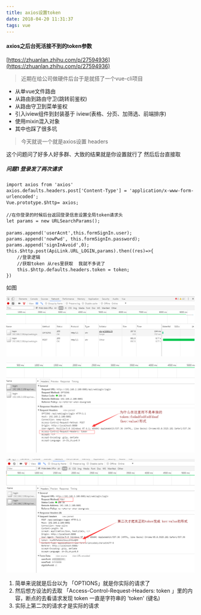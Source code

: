 ```yaml
---
title: axios设置token
date: 2018-04-20 11:31:37
tags: vue
---
```



#### axios之后台死活接不到的token参数

[https://zhuanlan.zhihu.com/p/27594936](https://zhuanlan.zhihu.com/p/27594936)

> 近期在给公司做硬件后台于是就搭了一个vue-cli项目

- 从单vue文件路由
- 从路由到路由守卫(跳转前鉴权)
- 从路由守卫到菜单鉴权
- 引入iview组件到封装基于  iview(表格、分页、加筛选、前端排序)
- 使用mixin混入对象
- 其中也踩了很多坑

> 今天就说一个就是axios设置 headers

这个问题问了好多人好多群、大致的结果就是你设置就行了  然后后台直接取


##### 问题1 登录发了两次请求

```
import axios from 'axios'
axios.defaults.headers.post['Content-Type'] = 'application/x-www-form-urlencoded';
Vue.prototype.$http= axios;

//在你登录的时候后台返回登录信息设置全局token请求头
let params = new URLSearchParams();
                        
params.append('userAcnt',this.formSignIn.user);
params.append('nowPwd', this.formSignIn.password);
params.append('signInAvoid',0);
this.$http.post(ApiLink.URL_LOGIN,params).then((res)=>{
    //登录逻辑
    //获取token 从res里获取  我就不多说了
    this.$http.defaults.headers.token = token;
})
```

如图

![step](https://raw.githubusercontent.com/slTrust/note/master/img/vuenote_220_01.png)

![step](https://raw.githubusercontent.com/slTrust/note/master/img/vuenote_220_02.png)

![step](https://raw.githubusercontent.com/slTrust/note/master/img/vuenote_220_03.png)

1. 简单来说就是后台以为 「OPTIONS」就是你实际的请求了
2. 然后想方设法的去取 「Access-Control-Request-Headers: token 」里的内容，断点的去看请求发现 token 一直是字符串的 'token' (键名)
3. 实际上第二次的请求才是实际的请求
